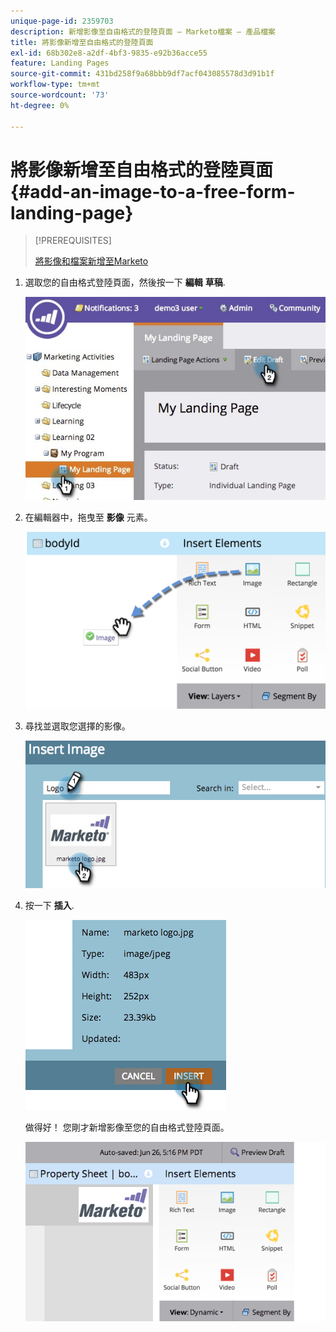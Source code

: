 ```yaml
---
unique-page-id: 2359703
description: 新增影像至自由格式的登陸頁面 — Marketo檔案 — 產品檔案
title: 將影像新增至自由格式的登陸頁面
exl-id: 68b302e8-a2df-4bf3-9835-e92b36acce55
feature: Landing Pages
source-git-commit: 431bd258f9a68bbb9df7acf043085578d3d91b1f
workflow-type: tm+mt
source-wordcount: '73'
ht-degree: 0%

---
```


# 將影像新增至自由格式的登陸頁面 {#add-an-image-to-a-free-form-landing-page}

>[!PREREQUISITES]
>
>[將影像和檔案新增至Marketo](/help/marketo/product-docs/demand-generation/images-and-files/add-images-and-files-to-marketo.md)

1. 選取您的自由格式登陸頁面，然後按一下 **編輯** **草稿**.

   ![](assets/landingpageeditdraft.jpg)

1. 在編輯器中，拖曳至 **影像** 元素。

   ![](assets/image2015-5-21-15-3a38-3a58.png)

1. 尋找並選取您選擇的影像。

   ![](assets/image2014-9-16-14-3a35-3a59.png)

1. 按一下 **插入**.

   ![](assets/image2014-9-16-15-3a3-3a48.png)

   做得好！ 您剛才新增影像至您的自由格式登陸頁面。

   ![](assets/image2015-5-21-15-3a40-3a11.png)
